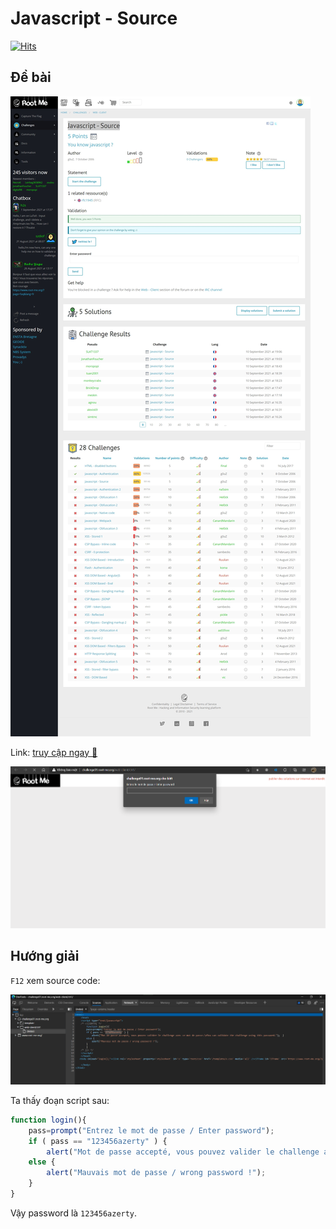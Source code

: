 # Javascript - Source

[![Hits](https://hits.seeyoufarm.com/api/count/incr/badge.svg?url=https%3A%2F%2Fgithub.com%2FTienNHM%2Froot-me-ctf%2Ftree%2Fmaster%2FWeb-Client%2FJavascript%2520-%2520Source&count_bg=%2379C83D&title_bg=%232D8FFF&icon=markdown.svg&icon_color=%23092753&title=Visitors&edge_flat=false)](https://hits.seeyoufarm.com)

## Đề bài

![](sc.jpeg)

Link: [truy cập ngay 🔗](http://challenge01.root-me.org/web-client/ch1/)

![](web.png)
## Hướng giải

`F12` xem source code:

![](view-src.png)

Ta thấy đoạn script sau:

```js
function login(){
    pass=prompt("Entrez le mot de passe / Enter password");
    if ( pass == "123456azerty" ) {
        alert("Mot de passe accepté, vous pouvez valider le challenge avec ce mot de passe.\nYou can validate the challenge using this password.");  }
    else {
        alert("Mauvais mot de passe / wrong password !");
    }
}
```

Vậy password là `123456azerty`.